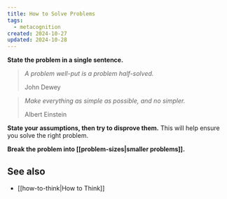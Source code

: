```yaml
---
title: How to Solve Problems
tags:
  - metacognition
created: 2024-10-27
updated: 2024-10-28
---
```

**State the problem in a single sentence.**

> *A problem well-put is a problem half-solved.*
> 
> John Dewey

> *Make everything as simple as possible, and no simpler.*
> 
> Albert Einstein

**State your assumptions, then try to disprove them.** This will help ensure you solve the right problem.

**Break the problem into [[problem-sizes|smaller problems]].**

## See also

- [[how-to-think|How to Think]]